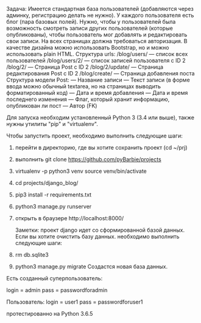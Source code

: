 Задача:
Имеется стандартная база пользователей (добавляются через админку, регистрацию делать не нужно). У каждого пользователя есть блог (пара базовых полей). Нужно, чтобы у пользователей была возможность смотреть записи других пользователей (которые опубликованы), чтобы пользователь мог добавлять и редактировать свои записи. На всех страницах должна требоваться авторизация. В качестве дизайна можно использовать Bootstrap, но и можно использовать plain HTML.
Структура urls:
/blog/users/ — список всех пользователей
/blog/users/2/ — список записей пользователя с ID 2
/blog/2/ — Страница Post с ID 2
/blog/2/update/ — Страница редактирования Post с ID 2
/blog/create/ — Страница добавления поста
Структура модели Post:
— Название записи
— Текст записи (в форме ввода можно обычный textarea, но на страницах выводить
форматированный код)
— Дата и время добавления
— Дата и время последнего изменения
— Флаг, который хранит информацию, опубликован ли пост
— Автор (FK)

Для запуска необходим установленный Python 3 (3.4 или выше),
также нужны утилиты "pip" и "virtualenv".

Чтобы запустить проект, необходимо выполнить следующие шаги:

1. перейти в директорию, где вы хотите сохранить проект (cd ~/prj)
2. выполнить git clone https://github.com/pyBarbie/projects
3. virtualenv -p python3 venv
   source venv/bin/activate
4. cd projects/django_blog/
5. pip3 install -r requirements.txt
6. python3 manage.py runserver
7. открыть в браузере http://localhost:8000/

   Заметки: проект django идет со сформированной базой данных.
   Если вы хотите очистить базу данных. необходимо выполнить следующие шаги:

  1. rm db.sqlite3
  2. python3 manage.py migrate
  Создастся новая база данных.


Есть созданный суперпользователь:

login = admin
pass  = passwordforadmin

Пользователь:
login = user1
pass = passwordforuser1

протестированно на Python 3.6.5
